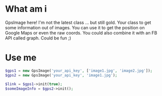 
# What am i

GpsImage here! I'm not the latest class ... but still gold.
Your class to get some information out of images.
You can use it to get the position on Google Maps or even the raw coords.
You could also combine it with an FB API called graph. Could be fun ;)


# Use me

```php
$gps1 = new GpsImage('your_api_key', ['image1.jpg', 'image2.jpg']);
$gps2 = new GpsImage('your_api_key', 'image1.jpg');

$link = $gps1->init(true);
$someImageInfo = $gps2->init();
```

